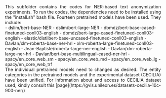 <div align="justify">This subfolder contains the codes for NER-based text anonymization experiments. To run the codes, the dependencies need to be installed using the "install.sh" bash file. Fourteen pretrained models have been used. They include:</div>
- dslim/bert-base-NER
- dslim/bert-large-NER
- dbmdz/bert-base-cased-finetuned-conll03-english
- dbmdz/bert-large-cased-finetuned-conll03-english
- elastic/distilbert-base-uncased-finetuned-conll03-english
- Davlan/xlm-roberta-base-ner-hrl
- xlm-roberta-large-finetuned-conll03-english
- Jean-Baptiste/roberta-large-ner-english
- Davlan/xlm-roberta-large-ner-hrl
- Davlan/bert-base-multilingual-cased-ner-hrl
- spacy/en_core_web_sm
- spacy/en_core_web_md
- spacy/en_core_web_lg
- spacy/en_core_web_trf

<div align="justify">The individual pretrained models need to changed as desired. The entity categories in the pretrained models and the experimental dataset (CECILIA) have been unified. For information about and access to CECILIA dataset used, kindly consult this [page](https://gvis.unileon.es/datasets-cecilia-10c-900-ner/)</div>
